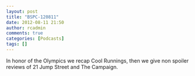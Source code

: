 ```yaml
---
layout: post
title: "BSPC-120811"
date: 2012-08-11 21:50
author: rcadmin
comments: true
categories: [Podcasts]
tags: []
---
```

In honor of the Olympics we recap Cool Runnings, then we give non spoiler reviews of 21 Jump Street and The Campaign. 
